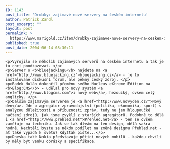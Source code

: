 ```yaml
---
ID: 1143
post_title: 'Drobky: zajímavé nové servery na českém internetu'
author: Patrick Zandl
post_excerpt: ""
layout: post
permalink: >
  https://www.marigold.cz/item/drobky-zajimave-nove-servery-na-ceskem-internetu
published: true
post_date: 2004-06-14 08:30:11
---
```

	<p>Vyrojilo se několik zajímavých serverů na českém internetu a tak je tu chci poodkazovat. </p>
	<p>Server o <b>bluejackingu</b> najdete na <a href="http://www.bluejacking.cz">bluejacking.cz</a> - je to instalované diskusní fórum, ale pěkný český zdroj. </p>
	<p>Radek Hulán dokončil přeměnu svého Nucleus eXtreme Edition na <b>Blog:CMS</b> - udělal pro nový systém <a href="http://www.blogcms.com">i nový web</a>, hezoučký, ovšem celý anglicky. </p>
	<p>Dalším zajímavým serverem je <a href="http://www.novyden.cz/">Nový den</a>. Jde o agregátor zpravodajství (politika, ekonomika, sport) s analýzou důležitosti a příbuznosti zpráv, tedy ne jen hloupoučké načtení zdrojů, jak jsme zvyklí z starších agregátorů. Podobně to dělá i <a href="http://www.prehled.net">Přehled.net</a> - ten se ovšem zaměřuje na techniku. Jak se tak dívám na ten design, dělá sakra hodně. Nechtěli byste se někdo podílet na změně designu Přehled.net - ať také vypadá k světu? Kdyžtak pište...</p>
	<p>Dneska také Nokia představuje pětici nových mobilů - každou chvíli by měly být venku obrázky a specifikace.
</p>
